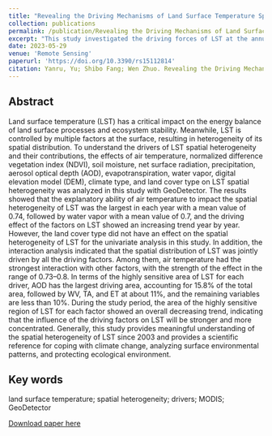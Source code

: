 ```yaml
---
title: "Revealing the Driving Mechanisms of Land Surface Temperature Spatial Heterogeneity and Its Sensitive Regions in China Based on GeoDetector"
collection: publications
permalink: /publication/Revealing the Driving Mechanisms of Land Surface Temperature Spatial Heterogeneity and Its Sensitive Regions in China Based on GeoDetector
excerpt: "This study investigated the driving forces of LST at the annual scale from the period 2003–2018 in the perspective of spatial heterogeneity based on GeoDetector.<br/><br/><img src='/wen/images/RS20232.jpg' width='500' height='476'>"
date: 2023-05-29
venue: 'Remote Sensing'
paperurl: 'https://doi.org/10.3390/rs15112814'
citation: Yanru, Yu; Shibo Fang; Wen Zhuo. Revealing the Driving Mechanisms of Land Surface Temperature Spatial Heterogeneity and Its Sensitive Regions in China Based on GeoDetector. Remote Sensing, 2023, 15(11), 2814. 
---
```


## Abstract
Land surface temperature (LST) has a critical impact on the energy balance of land surface
processes and ecosystem stability. Meanwhile, LST is controlled by multiple factors at the surface,
resulting in heterogeneity of its spatial distribution. To understand the drivers of LST spatial heterogeneity and their contributions, the effects of air temperature, normalized difference vegetation
index (NDVI), soil moisture, net surface radiation, precipitation, aerosol optical depth (AOD), evapotranspiration, water vapor, digital elevation model (DEM), climate type, and land cover type on
LST spatial heterogeneity was analyzed in this study with GeoDetector. The results showed that
the explanatory ability of air temperature to impact the spatial heterogeneity of LST was the largest
in each year with a mean value of 0.74, followed by water vapor with a mean value of 0.7, and the
driving effect of the factors on LST showed an increasing trend year by year. However, the land cover
type did not have an effect on the spatial heterogeneity of LST for the univariate analysis in this
study. In addition, the interaction analysis indicated that the spatial distribution of LST was jointly
driven by all the driving factors. Among them, air temperature had the strongest interaction with
other factors, with the strength of the effect in the range of 0.73–0.8. In terms of the highly sensitive
area of LST for each driver, AOD has the largest driving area, accounting for 15.8% of the total area,
followed by WV, TA, and ET at about 11%, and the remaining variables are less than 10%. During
the study period, the area of the highly sensitive region of LST for each factor showed an overall
decreasing trend, indicating that the influence of the driving factors on LST will be stronger and more
concentrated. Generally, this study provides meaningful understanding of the spatial heterogeneity
of LST since 2003 and provides a scientific reference for coping with climate change, analyzing surface
environmental patterns, and protecting ecological environment.

## Key words
land surface temperature; spatial heterogeneity; drivers; MODIS; GeoDetector

[Download paper here](https://wenzhuo727.github.io/wen/files/remotesensing2023-2.pdf)



